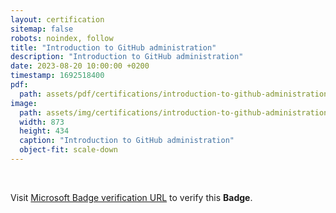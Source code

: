 ```yaml
---
layout: certification
sitemap: false
robots: noindex, follow
title: "Introduction to GitHub administration"
description: "Introduction to GitHub administration"
date: 2023-08-20 10:00:00 +0200
timestamp: 1692518400
pdf:
  path: assets/pdf/certifications/introduction-to-github-administration.pdf
image:
  path: assets/img/certifications/introduction-to-github-administration.webp
  width: 873
  height: 434
  caption: "Introduction to GitHub administration"
  object-fit: scale-down
---
```


<br />

<p class="lead text-center">
    Visit <a href="https://learn.microsoft.com/en-us/training/achievements/learn.github.github-introduction-administration.badge?username=char0n">Microsoft Badge verification URL</a> to verify this <strong>Badge</strong>.
</p>
